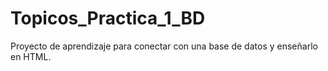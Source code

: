 # Topicos_Practica_1_BD
Proyecto de aprendizaje para conectar con una base de datos y enseñarlo en HTML.
